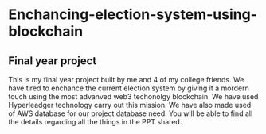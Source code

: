 # Enchancing-election-system-using-blockchain
## Final year project 

This is my final year project built by me and 4 of my college friends.
We have tired to enchance the current election system by giving it a mordern touch using the most advanved web3 techonolgy blockchain. We have used Hyperleadger technology 
carry out this mission. We have also made used of AWS database for our project database need. You will be able to find all the details regarding all the things in the 
PPT shared.
